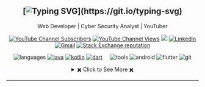 <div align="center">

[![Typing SVG](https://readme-typing-svg.herokuapp.com?font=Source+Code+Pro&pause=1000&center=true&vCenter=true&width=435&height=24&lines=Hello+World!;This+is+SHAJ...;Welcome+to+my+Profile!)](https://git.io/typing-svg)
---
Web Developer | Cyber Security Analyst | YouTuber
  
[![YouTube Channel Subscribers](https://img.shields.io/youtube/channel/subscribers/UCsONqe4261c6toTEh_wMgNA?style=social)](https://www.youtube.com/@SecurityTalent/)
[![YouTube Channel Views](https://img.shields.io/youtube/channel/views/UCsONqe4261c6toTEh_wMgNA?style=social)](https://www.youtube.com/@SecurityTalent/about)
[![](https://komarev.com/ghpvc/?username=ShakilAhmedShaj)](https://github.com/devmehedi101)
[![Linkedin](https://img.shields.io/badge/linked-in-369?style=flat-square&logo=linkedin&logoColor=white&color=blue)](https://linkedin.com/in/devmehedi101)
[![Gmail](https://img.shields.io/badge/%20-Send%20Mail-black?color=007EC6&labelColor=555555&logo=gmail&logoColor=f5f7fe)](mailto:devmehedi101@gmail.com?subject=From%20GitHub&&body=Hi,%20there.%20Found%20you%20on%20GitHub!%20Let's%20talk%20about...)
  <a href="https://stackoverflow.com/users/19865785/devmehedi101">
    <img alt="Stack Exchange reputation" src="https://img.shields.io/stackexchange/stackoverflow/r/7728628?color=orange&label=reputation&logo=stackoverflow">
  </a>
  
</div>

<div align="center">
  
![languages](https://img.shields.io/static/v1?label=&message=languages:&color=111&style=flat-square)
[![java](https://img.shields.io/static/v1?logo=java&label=&message=JAVA&color=36465D&logoColor=AAA&style=flat-square)](https://github.com/ShakilAhmedShaj?tab=repositories&language=java)
[![kotlin](https://img.shields.io/static/v1?logo=kotlin&label=&message=kotlin&color=36465D&logoColor=AAA&style=flat-square)](https://github.com/ShakilAhmedShaj?tab=repositories&language=kotlin)
[![dart](https://img.shields.io/static/v1?logo=dart&label=&message=dart&color=36465D&logoColor=AAA&style=flat-square)](#)
&nbsp;&nbsp;&nbsp;
![tools](https://img.shields.io/static/v1?label=&message=tools:&color=111&style=flat-square)
![android](https://img.shields.io/static/v1?logo=android&label=&message=android&color=36465D&logoColor=AAA&style=flat-square)
![flutter](https://img.shields.io/static/v1?logo=flutter&label=&message=flutter&color=36465D&logoColor=AAA&style=flat-square)
![git](https://img.shields.io/static/v1?logo=git&label=&message=git&color=36465D&logoColor=AAA&style=flat-square)
  
<!-- https://github.com/anuraghazra/github-readme-stats -->
<details> 
  <summary> ✖️ Click to See More ✖️</summary>
  <br/>  
  
  ### &#x1f4c8; GitHub Stats
  
<p align="center" >
  
[![Top Langs](https://github-readme-stats.vercel.app/api/top-langs/?username=ShakilAhmedShaj&langs_count=6&count_private=true&layout=compact&theme=react&hide_border=true&bg_color=1F222E&title_color=F85D7F&icon_color=F8D866&hide=Jupyter%20Notebook,html,css,tsql,hack)](https://github.com/ShakilAhmedShaj) <img height="165" src="http://github-readme-streak-stats.herokuapp.com?user=ShakilAhmedShaj&theme=tokyonight&hide_border=true&background=1F222E" />
  
</p>
  
<b>Note:</b> Top languages is only a metric of the languages my public code consists of and doesn't reflect experience or skill level.
  
</details>
 
  
</div>

---

